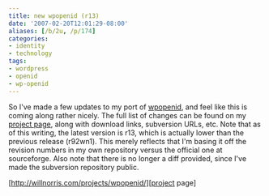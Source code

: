 ```yaml
---
title: new wpopenid (r13)
date: '2007-02-20T12:01:29-08:00'
aliases: [/b/2u, /p/174]
categories:
- identity
- technology
tags:
- wordpress
- openid
- wp-openid
---
```

So I've made a few updates to my port of [wpopenid][], and feel like this is coming along rather nicely.  The full list
of changes can be found on my [project page][], along with download links, subversion URLs, etc.  Note that as of this
writing, the latest version is r13, which is actually lower than the previous release (r92wn1).  This merely reflects
that I'm basing it off the revision numbers in my own repository versus the official one at sourceforge.  Also note that
there is no longer a diff provided, since I've made the subversion repository public.

[http://willnorris.com/projects/wpopenid/][project page]

[wpopenid]: http://verselogic.net/projects/wordpress/wordpress-openid-plugin/
[project page]: /projects/wpopenid/
